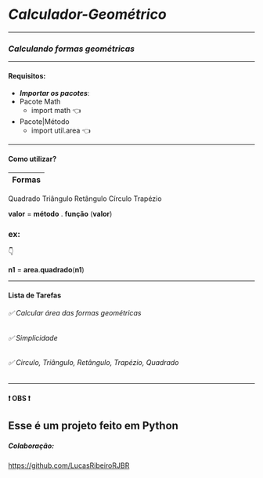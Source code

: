 # ***Calculador-Geométrico***
---
### _*Calculando formas geométricas*_
---
#### Requisitos:
* ***Importar os pacotes***:
* Pacote Math
  * import math :point_left:
* Pacote|Método 
  * import util.area :point_left:
---
#### Como utilizar?
Formas|
-|
Quadrado
Triângulo
Retângulo
Círculo
Trapézio

**valor** = **método** . **função** (**valor**)
### ex:
:point_down:

 **n1** = **area**.**quadrado**(**n1**)

---
#### Lista de Tarefas
###### :white_check_mark: Calcular área das formas geométricas

###### :white_check_mark: Simplicidade

###### :white_check_mark: Circulo, Triângulo, Retângulo, Trapézio, Quadrado
---
#### :exclamation: OBS :exclamation:
Esse é um projeto feito em Python
---
##### ***Colaboração***:
<https://github.com/LucasRibeiroRJBR>


